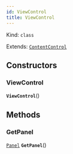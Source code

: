 ```yaml
---
id: ViewControl
title: ViewControl
---
```


Kind: `class`

Extends: [`ContentControl`](https://docs.microsoft.com/uwp/api/Windows.UI.Xaml.Controls.ContentControl)




## Constructors
### ViewControl
 **`ViewControl`**()




## Methods
### GetPanel
[`Panel`](https://docs.microsoft.com/uwp/api/Windows.UI.Xaml.Controls.Panel) **`GetPanel`**()




